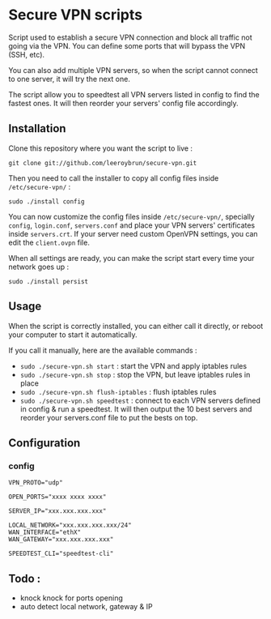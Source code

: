 # Secure VPN scripts
Script used to establish a secure VPN connection and block all traffic not going via the VPN.
You can define some ports that will bypass the VPN (SSH, etc).

You can also add multiple VPN servers, so when the script cannot connect to one server, it will try the next one.

The script allow you to speedtest all VPN servers listed in config to find the fastest ones. It will then reorder your servers' config file accordingly.

## Installation
Clone this repository where you want the script to live :

```shell
git clone git://github.com/leeroybrun/secure-vpn.git
```

Then you need to call the installer to copy all config files inside `/etc/secure-vpn/` :

```shell
sudo ./install config
```

You can now customize the config files inside `/etc/secure-vpn/`, specially `config`, `login.conf`, `servers.conf` and place your VPN servers' certificates inside `servers.crt`.
If your server need custom OpenVPN settings, you can edit the `client.ovpn` file.

When all settings are ready, you can make the script start every time your network goes up :

```shell
sudo ./install persist
```

## Usage

When the script is correctly installed, you can either call it directly, or reboot your computer to start it automatically.

If you call it manually, here are the available commands :

- `sudo ./secure-vpn.sh start` : start the VPN and apply iptables rules
- `sudo ./secure-vpn.sh stop` : stop the VPN, but leave iptables rules in place
- `sudo ./secure-vpn.sh flush-iptables` : flush iptables rules
- `sudo ./secure-vpn.sh speedtest` : connect to each VPN servers defined in config & run a speedtest. It will then output the 10 best servers and reorder your servers.conf file to put the bests on top.

## Configuration

### config

```plain
VPN_PROTO="udp"

OPEN_PORTS="xxxx xxxx xxxx"

SERVER_IP="xxx.xxx.xxx.xxx"

LOCAL_NETWORK="xxx.xxx.xxx.xxx/24"
WAN_INTERFACE="ethX"
WAN_GATEWAY="xxx.xxx.xxx.xxx"

SPEEDTEST_CLI="speedtest-cli"
```

## Todo :
- knock knock for ports opening
- auto detect local network, gateway & IP